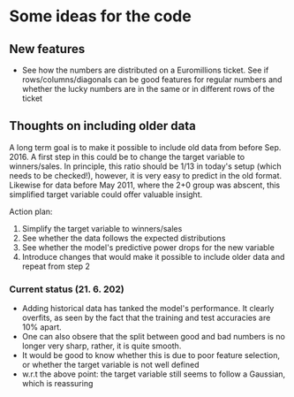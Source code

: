 # Some ideas for the code

## New features

- See how the numbers are distributed on a Euromillions ticket. See if rows/columns/diagonals can be good features for regular numbers and whether the lucky numbers are in the same or in different rows of the ticket

## Thoughts on including older data
A long term goal is to make it possible to include old data from before Sep. 2016. A first step in this could be to change the target variable to winners/sales. In principle, this ratio should be 1/13 in today's setup (which needs to be checked!), however, it is very easy to predict in the old format. Likewise for data before May 2011, where the 2+0 group was abscent, this simplified target variable could offer valuable insight. 

Action plan:
1. Simplify the target variable to winners/sales
2. See whether the data follows the expected distributions
3. See whether the model's predictive power drops for the new variable
4. Introduce changes that would make it possible to include older data and repeat from step 2

### Current status (21. 6. 202)

- Adding historical data has tanked the model's performance. It clearly overfits, as seen by the fact that the training and test accuracies are 10% apart.
- One can also obsere that the split between good and bad numbers is no longer very sharp, rather, it is quite smooth.
- It would be good to know whether this is due to poor feature selection, or whether the target variable is not well defined
- w.r.t the above point: the target variable still seems to follow a Gaussian, which is reassuring

